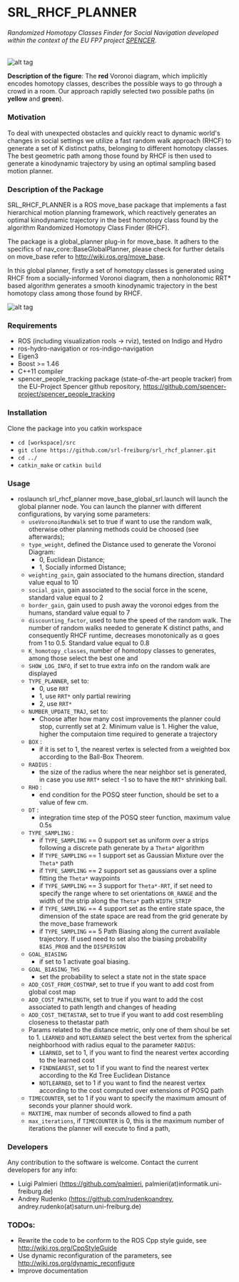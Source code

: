# SRL_RHCF_PLANNER 
###### Randomized Homotopy Classes Finder for Social Navigation developed within the context of the EU FP7 project [SPENCER](http://www.spencer.eu).


![alt tag](http://www2.informatik.uni-freiburg.de/~palmieri/images/cover_girl.png)

**Description of the figure**: The **red** Voronoi diagram, which implicitly encodes homotopy classes, describes the possible ways to go through a crowd in a room. Our approach rapidly selected two possible paths (in **yellow** and **green**).

### Motivation 
To deal with unexpected obstacles and quickly react to dynamic world's changes in social settings we utilize a fast random walk approach (RHCF) to generate a set of K distinct paths, belonging to different homotopy classes. The best geometric path among those found by RHCF is then used to generate a kinodynamic trajectory by using an optimal sampling based motion planner.


### Description of the Package
SRL_RHCF_PLANNER is a ROS move_base package that implements a fast hierarchical motion
planning framework, which reactively generates an optimal kinodynamic
trajectory in the best homotopy class found by the algorithm Randomized Homotopy
Class Finder (RHCF).

The package is a global_planner plug-in for move_base. It adhers to the specifics of nav_core::BaseGlobalPlanner, please check for further details on move_base refer to http://wiki.ros.org/move_base.

In this global planner, firstly a set of homotopy classes is generated using RHCF from a socially-informed Voronoi diagram, then a nonholonomic RRT* based algorithm generates a smooth kinodynamic trajectory in the best homotopy
class among those found by RHCF.


![alt tag](https://docs.google.com/drawings/d/1pJRteOwdmayL_jTUQHmQ1CtwFKKFfWJJI9OUvlbb_wc/pub?w=480&h=360)

### Requirements
* ROS (including visualization rools -> rviz), tested on Indigo and Hydro
* ros-hydro-navigation or ros-indigo-navigation
* Eigen3
* Boost >= 1.46
* C++11 compiler
* spencer_people_tracking package (state-of-the-art people tracker) from the EU-Project Spencer github repository, https://github.com/spencer-project/spencer_people_tracking

### Installation

Clone the package into you catkin workspace
- `cd [workspace]/src`
- `git clone https://github.com/srl-freiburg/srl_rhcf_planner.git`
- `cd ../`
- `catkin_make` or `catkin build`

### Usage
- roslaunch srl_rhcf_planner move_base_global_srl.launch will launch the global planner node. You can launch the planner with different configurations, by varying some parameters:
  - `useVoronoiRandWalk` set to true if want to use the random walk, otherwise other planning methods could be choosed (see afterwards);  
  - `type_weight`, defined the Distance used to generate the Voronoi Diagram: 
    -   0, Euclidean Distance;
    -   1, Socially informed Distance;
  - `weighting_gain`, gain associated to the humans direction, standard value equal to 10
  - `social_gain`, gain associated to the social force in the scene, standard value equal to 2
  - `border_gain`, gain used to push away the voronoi edges from the humans, standard value equal to 7
  - `discounting_factor`, used to tune the speed of the random walk. The number of random walks needed to generate K distinct paths, and consequently RHCF runtime, decreases monotonically as α goes from 1 to 0.5. Standard value equal to 0.8
  - `K_homotopy_classes`, number of homotopy classes to generates, among those select the best one and 
  - `SHOW_LOG_INFO`, if set to true extra info on the random walk are displayed
  - `TYPE_PLANNER`, set to:
    - 0, use `RRT`
    - 1, use `RRT*` only partial rewiring
    - 2, use `RRT*`
  - `NUMBER_UPDATE_TRAJ`, set to:
    - Choose after how many cost improvements the planner could stop, currently set at 2. Minimum value is 1. Higher the value, higher the computaion time required to generate a trajectory
  - `BOX` :
    - if it is set to 1, the nearest vertex is selected from a weighted box according to the Ball-Box Theorem.
  - `RADIUS` :
    - the size of the radius where the near neighbor set is generated, in case you use `RRT*` select -1 so to have the `RRT*` shrinking ball.
  - `RHO` :
    - end condition for the POSQ steer function, should be set to a value of few cm.
  - `DT` :
    - integration time step of the POSQ steer function, maximum value 0.5s
  - `TYPE_SAMPLING` :
    - if `TYPE_SAMPLING` == 0 support set as uniform over a strips following a discrete path generate by a `Theta*` algorithm
    - If `TYPE_SAMPLING` == 1 support set as Gaussian Mixture over the `Theta*` path
    - if `TYPE_SAMPLING` == 2 support set as gaussians over a spline fitting the `Theta*` waypoints
    - if `TYPE_SAMPLING` == 3 support for `Theta*-RRT`, if set need to specify the range where to set orientations `OR_RANGE` and the width of the strip along the `Theta*` path `WIDTH_STRIP`
    - if `TYPE_SAMPLING` == 4 support set as the entire state space, the dimension of the state space are read from the grid generate by the move_base framework
    - if `TYPE_SAMPLING` == 5 Path Biasing along the current available trajectory. If used need to set also the biasing probability `BIAS_PROB` and the `DISPERSION`
  - `GOAL_BIASING`
    - if set to 1 activate goal biasing.
  - `GOAL_BIASING_THS`
    - set the probability to select a state not in the state space
  - `ADD_COST_FROM_COSTMAP`, set to true if you want to add cost from global cost map
  - `ADD_COST_PATHLENGTH`, set to true if you want to add the cost associated to path length and changes of heading
  - `ADD_COST_THETASTAR`, set to true if you want to add cost resembling closeness to thetastar path
  - Params related to the distance metric, only one of them shoul be set to 1. `LEARNED` and `NOTLEARNED` select the best vertex from the spherical neighborhood with radius equal to the parameter `RADIUS`:
    - `LEARNED`, set to 1, if you want to find the nearest vertex according to the learned cost
    - `FINDNEAREST`, set to 1 if you want to find the nearest vertex according to the Kd Tree Euclidean Distance
    - `NOTLEARNED`, set to 1 if you want to find the nearest vertex according to the cost computed over extensions of POSQ path
  - `TIMECOUNTER`, set to 1 if you want to specify the maximum amount of seconds your planner should work.
  - `MAXTIME`, max number of seconds allowed to find a path
  - `max_iterations`, if `TIMECOUNTER` is 0, this is the maximum number of iterations the planner will execute to find a path,

### Developers
Any contribution to the software is welcome. Contact the current developers for any info: 
* Luigi Palmieri (https://github.com/palmieri, palmieri(at)informatik.uni-freiburg.de)
* Andrey Rudenko (https://github.com/rudenkoandrey, andrey.rudenko(at)saturn.uni-freiburg.de)

### TODOs:
* Rewrite the code to be conform to the ROS Cpp style guide, see http://wiki.ros.org/CppStyleGuide
* Use dynamic reconfiguration of the parameters, see http://wiki.ros.org/dynamic_reconfigure
* Improve documentation
